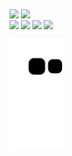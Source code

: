 <div>
  <img height="180em" src="https://github-readme-stats.vercel.app/api?username=barbosacaio&show_icons=true&theme=github_dark&include_all_commits=true&count_private=true"/>
  <img height="180em" src="https://github-readme-stats.vercel.app/api/top-langs/?username=barbosacaio&layout=compact&langs_count=7&theme=github_dark"/>
</div>
  
<div> 
  <a href="https://www.instagram.com/itzcaio/" target="_blank"><img src="https://img.shields.io/badge/-Instagram-%23E4405F?style=for-the-badge&logo=instagram&logoColor=white" target="_blank"></a>
  <a href="https://discord.gg/MwXdGc3C7S" target="_blank"><img src="https://img.shields.io/badge/Discord-7289DA?style=for-the-badge&logo=discord&logoColor=white" target="_blank"></a> 
  <a href = "mailto:caiiohenrique2004@gmail.com"><img src="https://img.shields.io/badge/-Gmail-%23333?style=for-the-badge&logo=gmail&logoColor=white" target="_blank"></a>
  <a href="https://www.linkedin.com/in/caio-henrique-a4590620a" target="_blank"><img src="https://img.shields.io/badge/-LinkedIn-%230077B5?style=for-the-badge&logo=linkedin&logoColor=white" target="_blank"></a> 
</div>

<div> 
 
  ![Snake animation](https://github.com/barbosacaio/barbosacaio/blob/output/github-contribution-grid-snake.svg)
 
</div>

